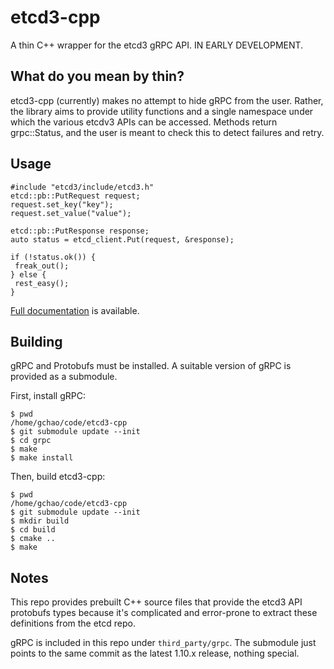 # etcd3-cpp
A thin C++ wrapper for the etcd3 gRPC API. IN EARLY DEVELOPMENT.

## What do you mean by thin?
etcd3-cpp (currently) makes no attempt to hide gRPC from the user. Rather, 
the library aims to provide utility functions and a single namespace under 
which the various etcdv3 APIs can be accessed. Methods return grpc::Status, 
and the user is meant to check this to detect failures and retry.

## Usage

```
#include "etcd3/include/etcd3.h"
etcd::pb::PutRequest request;
request.set_key("key");
request.set_value("value");

etcd::pb::PutResponse response;
auto status = etcd_client.Put(request, &response);

if (!status.ok()) {
 freak_out(); 
} else {
 rest_easy();
}
```
[Full documentation](https://coreos.com/etcd/docs/latest/dev-guide/api_reference_v3.html) is available.

## Building
gRPC and Protobufs must be installed. A suitable version of gRPC is provided as a submodule.

First, install gRPC:
```
$ pwd
/home/gchao/code/etcd3-cpp
$ git submodule update --init
$ cd grpc
$ make
$ make install
```

Then, build etcd3-cpp:
```
$ pwd
/home/gchao/code/etcd3-cpp
$ git submodule update --init
$ mkdir build
$ cd build
$ cmake ..
$ make
```

## Notes
This repo provides prebuilt C++ source files that provide the etcd3 API 
protobufs types because it's complicated and error-prone to extract 
these definitions from the etcd repo.


gRPC is included in this repo under `third_party/grpc`. The submodule just
points to the same commit as the latest 1.10.x release, nothing special.


